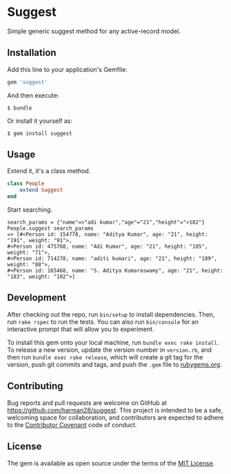 # Suggest

Simple generic suggest method for any active-record model.

## Installation

Add this line to your application's Gemfile:

```ruby
gem 'suggest'
```

And then execute:

    $ bundle

Or install it yourself as:

    $ gem install suggest

## Usage
Extend it, it's a class method.
````ruby
class People
    extend Suggest
end
````
Start searching.
````
search_params = {"name"=>"adi kumar","age"="21","height"=">182"}
People.suggest search_params
=> [#<Person id: 154778, name: "Aditya Kumar", age: "21", height: "191", weight: "91">,
#<Person id: 475768, name: "Adi Kumar", age: "21", height: "185", weight: "71">,
#<Person id: 714278, name: "aditi kumari", age: "21", height: "189", weight: "88">,
#<Person id: 165468, name: "S. Aditya Kumaraswamy", age: "21", height: "183", weight: "102">]
````

## Development

After checking out the repo, run `bin/setup` to install dependencies. Then, run `rake rspec` to run the tests. You can also run `bin/console` for an interactive prompt that will allow you to experiment.

To install this gem onto your local machine, run `bundle exec rake install`. To release a new version, update the version number in `version.rb`, and then run `bundle exec rake release`, which will create a git tag for the version, push git commits and tags, and push the `.gem` file to [rubygems.org](https://rubygems.org).

## Contributing

Bug reports and pull requests are welcome on GitHub at https://github.com/harman28/suggest. This project is intended to be a safe, welcoming space for collaboration, and contributors are expected to adhere to the [Contributor Covenant](contributor-covenant.org) code of conduct.


## License

The gem is available as open source under the terms of the [MIT License](http://opensource.org/licenses/MIT).

